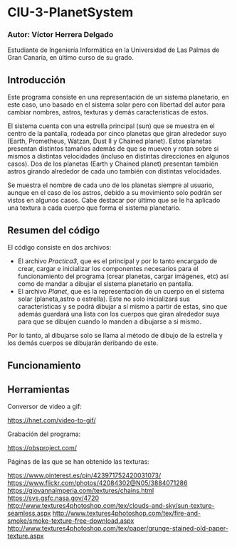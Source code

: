 # CIU-3-PlanetSystem

### Autor: Víctor Herrera Delgado
Estudiante de Ingeniería Informática en la Universidad de Las Palmas de Gran Canaria, en último curso de su grado.



## Introducción 

Este programa consiste en una representación de un sistema planetario, en este caso, uno basado en el sistema solar pero con libertad del autor para cambiar nombres, astros, texturas y demás características de estos.

El sistema cuenta con una estrella principal (sun) que se muestra en el centro de la pantalla, rodeada por cinco planetas que giran alrededor suyo (Earth, Prometheus, Watzan, Dust II y Chained planet). Estos planetas presentan distintos tamaños además de que se mueven y rotan sobre si mismos a distintas velocidades (incluso en distintas direcciones en algunos casos). 
Dos de los planetas (Earth y Chained planet) presentan también astros girando alrededor de cada uno también con distintas velocidades.

Se muestra el nombre de cada uno de los planetas siempre al usuario, aunque en el caso de los astros, debido a su movimiento solo podrán ser vistos en algunos casos.
Cabe destacar por último que se le ha aplicado una textura a cada cuerpo que forma el sistema planetario.



## Resumen del código
El código consiste en dos archivos:

- El archivo *Practica3*, que es el principal y por lo tanto encargado de crear, cargar e inicializar los componentes necesarios para el funcionamiento del programa (crear planetas, cargar imágenes, etc) así como de mandar a dibujar el sistema planetario en pantalla.
- El archivo *Planet*, que es la representación de un cuerpo en el sistema solar (planeta,astro o estrella). Este no solo inicializará sus características y se podrá dibujar a sí mismo a partir de estas, sino que además guardará una lista con los cuerpos que giran alrededor suya para que se dibujen cuando lo manden a dibujarse a si mismo.

Por lo tanto, al dibujarse solo se llama al método de dibujo de la estrella y los demás cuerpos se dibujarán deribando de este.

## Funcionamiento


## Herramientas

Conversor de video a gif:

https://hnet.com/video-to-gif/

Grabación del programa:

https://obsproject.com/

Páginas de las que se han obtenido las texturas:

https://www.pinterest.es/pin/423971752420031073/
https://www.flickr.com/photos/42084302@N05/3884071286
https://giovannaimperia.com/textures/chains.html
https://svs.gsfc.nasa.gov/4720
http://www.textures4photoshop.com/tex/clouds-and-sky/sun-texture-seamless.aspx
http://www.textures4photoshop.com/tex/fire-and-smoke/smoke-texture-free-download.aspx
http://www.textures4photoshop.com/tex/paper/grunge-stained-old-paper-texture.aspx

